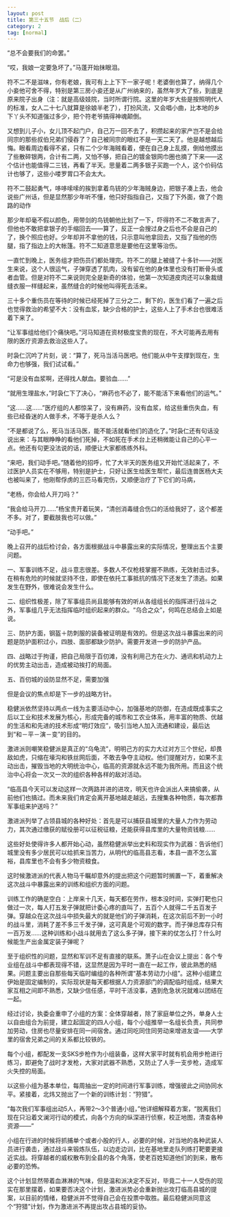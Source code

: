 ```yaml
---
layout: post
title: 第三十五节　战后（二）
category: 2
tag: [normal]
---
```


“总不会要我们的命罢。”

“哎，我娘一定要急坏了。”马蓬开始抹眼泪。

符不二不是滋味，你有老娘，我可有上上下下一家子呢！老婆倒也算了，纳得几个小妾他可舍不得，特别是第三房小妾还是从广州纳来的，虽然年岁大了些，到底是原来院子出身（注：就是高级妓院，当时所谓行院。这里的年岁大些是按照明代人的标准，女人二十七八就算是徐娘半老了），打扮风流，又会唱小曲，比本地的乡下丫头不知道强过多少，把个符老爷搞得神魂颠倒。

又想到儿子小，女儿顶不起门户，自己万一回不去了，积攒起来的家产岂不是会给同宗的那些叔伯兄弟们侵吞了？自己被同宗的眼红不是一天二天了。他是越想越后悔。眼看周边看得不紧，只有二个少年海贼看着，便在自己身上乱摸，倒给他摸出了些散碎银两，合计有二两，又怕不够，把自己的镀金银网巾圈也摘了下来――这个估计也能值得二三钱，再看了半天。思量着二两多银子买跑一个人，这个价码估计也够了，这些小喽罗胃口不会太大。

符不二鼓起勇气，哆哆嗦嗦的挨到拿着鸟铳的少年海贼身边，把银子凑上去，他会说些广州话，但是显然那少年听不懂，他只好指指自己，又指了下外面，做了个跑路的动作

那少年却毫不假以颜色，用带剑的鸟铳朝他比划了一下，吓得符不二不敢言声了，但他也不敢把拿银子的手缩回去――算了，反正一会搜过身之后也不会是自己的了，换个照应也好。少年却并不拿他的钱，只示意叫他拿回去，又指了指他的伤腿，指了指边上的大帐篷。符不二知道意思是要他在这里等治伤。

一直忙到晚上，医务组才把伤员们都处理完。符不二的腿上被缝了十多针――对医生来说，这个人很运气，子弹穿透了肌肉，没有留在他的身体里也没有打断骨头或者血管。但是对符不二来说则完全是新奇的体验，他第一次知道皮肉还可以象裁缝缝衣服一样缝起来，虽然缝合的时候他叫得死去活来。

三十多个重伤员在等待的时候已经死掉了三分之二，剩下的，医生们看了一遍之后也觉得救治的希望不大：没有血浆，缺少合格的护士，这些人上了手术台也很难活着下来了。

“让军事组给他们个痛快吧。”河马知道在资材极度宝贵的现在，不大可能再去用有限的医疗资源去救治这些人了。

时袅仁沉吟了片刻，说：“算了，死马当活马医吧。他们能从中午支撑到现在，生命力也够强，我们试试看。”

“可是没有血浆啊，还得找人献血。要验血……”

“就用生理盐水，”时袅仁下了决心，“麻药也不必了，能不能活下来看他们的运气。”

“这……这……”医疗组的人都惊呆了，没有麻药，没有血浆，给这些重伤失血，有些已经昏迷的人做手术，不等于是杀人么？

“不是都说了么，死马当活马医，能不能活就看他们的造化了。”时袅仁还有句话没说出来：与其眼睁睁的看他们死掉，不如死在手术台上还稍微能让自己的心平一点。他还有句更没法说的话，顺便让大家都练练外科。

“来吧，我们动手吧。”随着他的招呼，忙了大半天的医务组又开始忙活起来了，不过医护人员实在不够用，特别是护士，只好让医生给医生帮忙，最后连兽医杨大夫也被叫来了，他刚帮俘虏的三匹马看完伤，又顺便治疗了下它们的马病，

“老杨，你会给人开刀吗？”

“我会给马开刀……”杨宝贵开着玩笑，“清创消毒缝合伤口的活给我好了，这个都差不多。对了，要截肢我也可以做。”

“动手吧。”

晚上召开的战后检讨会，各方面根据战斗中暴露出来的实际情况，整理出五个主要问题。

一、军事训练不足，战斗意志很差。多数人不仅枪枝掌握不熟练，无效射击过多。在稍有危险的时候就坚持不住，即使在依托工事抵抗的情况下还发生了溃逃。如果发生在野外，很难说会发生什么。

二、组织性极差，除了军事组员尚且能够有效的听从各组组长的指挥进行战斗之外，军事组几乎无法指挥临时组织起来的群众。“乌合之众”，何鸣在总结会上如是说。

三、防护方面，钢盔＋防刺服的装备被证明是有效的。但是这次战斗暴露出来的问题是防护面积过小，四肢、面部都缺少防护。需要开发进一步的防护产品。

四、战略过于拘谨，把自己局限于百仞滩，没有利用己方在火力、通讯和机动力上的优势主动出击，造成被动挨打的局面。

五、百仞城的设防显然不足，需要加强

但是会议的焦点却是下一步的战略方针。

稳健派依然坚持以两点一线为主要活动中心，加强基地的防御，在造成既成事实之后以工业和技术发展为核心，形成完备的城市和工农业体系，用丰富的物质、优越的生活和和先进的技术形成“明灯效应”，吸引当地人加入流通和建设，最后达到“和－平－演－变”的目的。

激进派则嘲笑稳健派是真正的“乌龟流”，明明己方的实力大过对方三个世纪，却畏敌如虎，只缩在壕沟和铁丝网后面，不敢去争夺主动权。他们提醒对方，如果不主动出击，摧毁当地的大明统治中心，临高的资源就永远不能为我所用。而且这个统治中心将会一次又一次的组织各种各样的敌对活动。

“临高县今天可以发动这样一次两路并进的进攻，明天也许会派出人来搞偷袭，从前他们也搞过。而未来我们肯定会离开基地越走越远，去搜集各种物质，每次都靠军事组来护送吗？”

激进派列举了占领县城的各种好处：首先是可以捕获县城里的大量人力作为劳动力，其次通过缴获的赋役册可以征税征粮，还能获得县库里的大量物资钱粮……

这些好处使得许多人都开始心动，虽然稳健派举出史料和现实作为武器：告诉他们城里没有多少居民可以给抓来当苦力，从明代的临高县志看，本县一直不怎么富裕，县库里也不会有多少物资粮食。

这时候激进派的代表人物马千瞩却意外的提出把这个问题暂时搁置一下，着重解决这次战斗中暴露出来的训练和组织方面的问题。

训练工作的确是空白：上岸来十几天，每天都在劳作，根本没时间，实弹打靶也只做过一次，每人打五发子弹就把计委心疼的直叫了，五百个人就得二千五百发子弹。穿越众在这次战斗中损失最大的就是他们的子弹消耗，在这次前后不到一小时的战斗里，消耗了差不多三千发子弹，这可真是个可观的数字。而子弹总库存只有一百万发……这种训练和小战斗就用去了这么多子弹，接下来的仗怎么打？什么时候能生产出金属定装子弹呢？

至于组织性的问题，显然和军训不足有直接的联系。萧子山在会议上提出：各个专业组在战斗中都表现得不错，这显然是因为平时一直在一起工作，彼此熟悉的结果。问题主要出自那些每天临时编组的各种所谓“基本劳动力小组”。这种小组建立伊始是固定编制的，实际现状是每天都根据人力资源部门的调配临时组成，结果大家互相之间即不熟悉，又缺少信任感，平时干活没事，遇到危急状况就难以团结在一起。

经过讨论，执委会重申了小组的方案：全体穿越者，除了家庭单位之外，单身人士以自由组合为前提，建立起固定的四人小组，每个小组推举一名组长负责，共同参加劳动，住房也尽量安排在同一间宿舍。通过同吃同住同劳动来增进友谊――大学里的宿舍兄弟之间的关系都比较铁的。

每个小组，都配发一支SKS步枪作为小组装备，这样大家平时就有机会用步枪进行练习，即避免了战时才发枪，大家对武器不熟悉，又防止了人手一支步枪，造成军火失控的局面。

以这些小组为基本单位，每周抽出一定的时间进行军事训练，增强彼此之间协同水平。紧接着，北炜又抛出了一个新的训练计划：“狩猎”。

“每次我们军事组出动5人，再带2～3个普通小组，”他详细解释着方案，“脱离我们现在只沿着文澜河行动的模式，向各个方向的纵深进行侦察，校正地图，清查各种资源――”

小组在行进的时候将抓捕单个或者小股的行人，必要的时候，对当地的各种武装人员进行袭击，通过战斗来锻炼队伍，以边走边训，比在基地里走队列练打靶要更接近实战。将穿越者的威权散布到全县的各个角落，使老百姓知道他们的到来，散布必要的恐怖。

这个计划显然带着血淋淋的气味，但是温和派决定不反对，毕竟二十一人受伤的现实在那里摆着，如果要否决这个计划，激进派势必会重新抛出攻打临高县城的提案，以目前的情绪，稳健派并不觉得自己会在投票中取胜。最后稳健派同意这个“狩猎”计划，作为激进派不再提出攻占县城的妥协。
